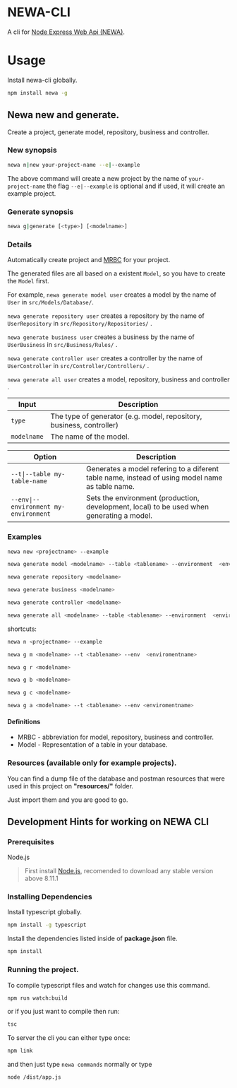 # NEWA-CLI

A cli for [Node Express Web Api (NEWA)](https://github.com/TalissonJunior/NodeExpressWebApi).

# Usage

Install newa-cli globally.
```sh
npm install newa -g
```

## Newa new and generate.

Create a project, generate model, repository, business and controller.

### New synopsis

```sh
newa n|new your-project-name --e|--example
```

The above command will create a new project by the name of ```your-project-name``` the flag ```--e|--example``` is optional and if used, it will create an example project.

### Generate synopsis

```sh
newa g|generate [<type>] [<modelname>]
```

### Details

Automatically create project and [MRBC](####DEFINITIONS) for your project.

The generated files are all based on a existent ```Model```, so you have to create the ```Model``` first. 

For example, ```newa generate model user``` creates a model by the name of ```User``` in ```src/Models/Database/```.

```newa generate repository user``` creates a repository by the name of ```UserRepository``` in ```src/Repository/Repositories/``` .

```newa generate business user``` creates a business by the name of ```UserBusiness``` in ```src/Business/Rules/``` .

```newa generate controller user``` creates a controller by the name of ```UserController``` in ```src/Controller/Controllers/``` .

```newa generate all user``` creates a model, repository, business and controller .

| Input        | Description          
| ------------- | -------------
| ```type```      | The type of generator (e.g. model, repository, business, controller)
| ``modelname``    | The name of the model.   



| Option        | Description          
| ------------- | -------------
| ```--t\|--table my-table-name```      | Generates a model refering to a diferent table name, instead of using model name as table name.
| ``--env\|--environment my-environment``    | Sets the environment (production, development, local) to be used when generating a model.    

### Examples 

```sh
newa new <projectname> --example

newa generate model <modelname> --table <tablename> --environment  <enviromentname>

newa generate repository <modelname>

newa generate business <modelname>

newa generate controller <modelname>

newa generate all <modelname> --table <tablename> --environment  <enviromentname>

```

shortcuts:

```sh
newa n <projectname> --example

newa g m <modelname> --t <tablename> --env  <enviromentname>

newa g r <modelname>

newa g b <modelname>

newa g c <modelname>

newa g a <modelname> --t <tablename> --env <enviromentname>

```

#### Definitions
- MRBC - abbreviation for model, repository, business and controller.
- Model - Representation of a table in your database.


### Resources (available only for example projects).

You can find a dump file of the database and postman resources that were used in this project on **"resources/"** folder.

Just import them and you are good to go.


## Development Hints for working on NEWA CLI


### Prerequisites

Node.js 
 
>First install [Node.js](https://nodejs.org/), recomended to download any stable version above 8.11.1


### Installing Dependencies

Install typescript globally.

```sh
npm install -g typescript 
```

Install the dependencies listed inside of **package.json** file.

```sh
npm install 
```

### Running the project.


To compile typescript files and watch for changes use this command. 
```sh
npm run watch:build
```

or if you just want to compile then run:

```sh
tsc
```

To server the cli you can either type once:

```sh
npm link
```

and then just type ```newa commands``` normally or type 

```sh
node /dist/app.js
```
